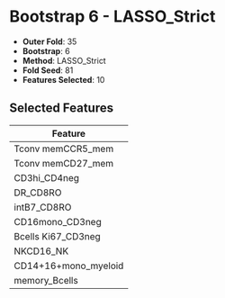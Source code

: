 # Bootstrap 6 - LASSO_Strict

- **Outer Fold**: 35
- **Bootstrap**: 6
- **Method**: LASSO_Strict
- **Fold Seed**: 81
- **Features Selected**: 10

## Selected Features

| Feature |
|---------|
| Tconv memCCR5_mem |
| Tconv memCD27_mem |
| CD3hi_CD4neg |
| DR_CD8RO |
| intB7_CD8RO |
| CD16mono_CD3neg |
| Bcells Ki67_CD3neg |
| NKCD16_NK |
| CD14+16+mono_myeloid |
| memory_Bcells |
